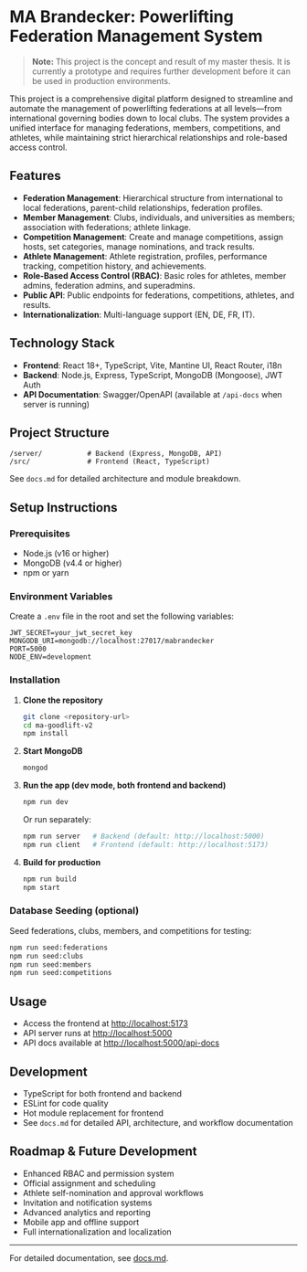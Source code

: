 # MA Brandecker: Powerlifting Federation Management System

> **Note:** This project is the concept and result of my master thesis. It is currently a prototype and requires further development before it can be used in production environments.

This project is a comprehensive digital platform designed to streamline and automate the management of powerlifting federations at all levels—from international governing bodies down to local clubs. The system provides a unified interface for managing federations, members, competitions, and athletes, while maintaining strict hierarchical relationships and role-based access control.

## Features
- **Federation Management**: Hierarchical structure from international to local federations, parent-child relationships, federation profiles.
- **Member Management**: Clubs, individuals, and universities as members; association with federations; athlete linkage.
- **Competition Management**: Create and manage competitions, assign hosts, set categories, manage nominations, and track results.
- **Athlete Management**: Athlete registration, profiles, performance tracking, competition history, and achievements.
- **Role-Based Access Control (RBAC)**: Basic roles for athletes, member admins, federation admins, and superadmins.
- **Public API**: Public endpoints for federations, competitions, athletes, and results.
- **Internationalization**: Multi-language support (EN, DE, FR, IT).

## Technology Stack
- **Frontend**: React 18+, TypeScript, Vite, Mantine UI, React Router, i18n
- **Backend**: Node.js, Express, TypeScript, MongoDB (Mongoose), JWT Auth
- **API Documentation**: Swagger/OpenAPI (available at `/api-docs` when server is running)

## Project Structure
```
/server/           # Backend (Express, MongoDB, API)
/src/              # Frontend (React, TypeScript)
```
See `docs.md` for detailed architecture and module breakdown.

## Setup Instructions

### Prerequisites
- Node.js (v16 or higher)
- MongoDB (v4.4 or higher)
- npm or yarn

### Environment Variables
Create a `.env` file in the root and set the following variables:
```
JWT_SECRET=your_jwt_secret_key
MONGODB_URI=mongodb://localhost:27017/mabrandecker
PORT=5000
NODE_ENV=development
```

### Installation
1. **Clone the repository**
   ```bash
   git clone <repository-url>
   cd ma-goodlift-v2
   npm install
   ```
2. **Start MongoDB**
   ```bash
   mongod
   ```
3. **Run the app (dev mode, both frontend and backend)**
   ```bash
   npm run dev
   ```
   Or run separately:
   ```bash
   npm run server   # Backend (default: http://localhost:5000)
   npm run client   # Frontend (default: http://localhost:5173)
   ```
4. **Build for production**
   ```bash
   npm run build
   npm start
   ```

### Database Seeding (optional)
Seed federations, clubs, members, and competitions for testing:
```bash
npm run seed:federations
npm run seed:clubs
npm run seed:members
npm run seed:competitions
```

## Usage
- Access the frontend at [http://localhost:5173](http://localhost:5173)
- API server runs at [http://localhost:5000](http://localhost:5000)
- API docs available at [http://localhost:5000/api-docs](http://localhost:5000/api-docs)

## Development
- TypeScript for both frontend and backend
- ESLint for code quality
- Hot module replacement for frontend
- See `docs.md` for detailed API, architecture, and workflow documentation

## Roadmap & Future Development
- Enhanced RBAC and permission system
- Official assignment and scheduling
- Athlete self-nomination and approval workflows
- Invitation and notification systems
- Advanced analytics and reporting
- Mobile app and offline support
- Full internationalization and localization

---
For detailed documentation, see [docs.md](./docs.md).
